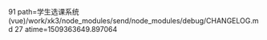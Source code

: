 91 path=学生选课系统(vue)/work/xk3/node_modules/send/node_modules/debug/CHANGELOG.md
27 atime=1509363649.897064

